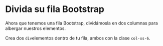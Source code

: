 # Divida su fila Bootstrap

Ahora que tenemos una fila Bootstrap, dividámosla en dos columnas para albergar nuestros elementos.

Crea dos `div`elementos dentro de tu fila, ambos con la clase `col-xs-6`.